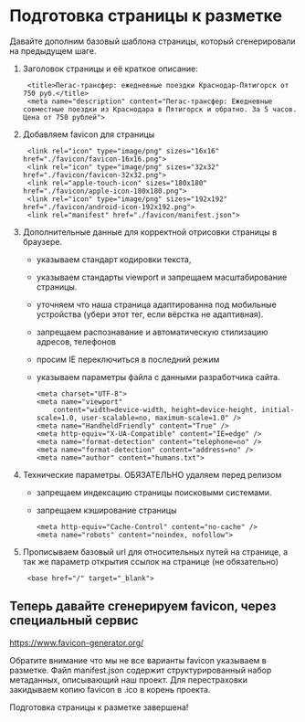 # Подготовка страницы к разметке

Давайте дополним базовый шаблона страницы, который сгенерировали на предыдущем шаге.

1. Заголовок страницы и её краткое описание:

        <title>Пегас-трансфер: ежедневные поездки Краснодар-Пятигорск от 750 руб.</title>
        <meta name="description" content="Пегас-трансфер: Ежедневные совместные поездки из Краснодара в Пятигорск и обратно. За 5 часов. Цена от 750 рублей">

2. Добавляем favicon для страницы

        <link rel="icon" type="image/png" sizes="16x16" href="./favicon/favicon-16x16.png">
        <link rel="icon" type="image/png" sizes="32x32" href="./favicon/favicon-32x32.png">
        <link rel="apple-touch-icon" sizes="180x180" href="./favicon/apple-icon-180x180.png">
        <link rel="icon" type="image/png" sizes="192x192" href="./favicon/android-icon-192x192.png">
        <link rel="manifest" href="./favicon/manifest.json">

3. Дополнительные данные для корректной отрисовки страницы в браузере.

    - указываем стандарт кодировки текста,
    - указываем стандарты viewport и запрещаем масштабирование страницы.
    - уточняем что наша страница адаптированна под мобильные устройства (убери этот тег, если вёрстка не адаптивная).
    - запрещаем распознавание и автоматическую стилизацию адресов, телефонов
    - просим IE переключиться в последний режим
    - указываем параметры файла с данными разработчика сайта.

          <meta charset="UTF-8">
          <meta name="viewport"
              content="width=device-width, height=device-height, initial-scale=1.0, user-scalable=no, maximum-scale=1.0" />
          <meta name="HandheldFriendly" content="True" />
          <meta http-equiv="X-UA-Compatible" content="IE=edge" />
          <meta name="format-detection" content="telephone=no" />
          <meta name="format-detection" content="address=no" />
          <meta name="author" content="humans.txt">

4. Технические параметры. ОБЯЗАТЕЛЬНО удаляем перед релизом

    - запрещаем индексацию страницы поисковыми системами.
    - запрещаем кэширование страницы

          <meta http-equiv="Cache-Control" content="no-cache" />
          <meta name="robots" content="noindex, nofollow">

5. Прописываем базовый url для относительных путей на странице, а так же параметр открытия ссылок на странице (не обязательно)

        <base href="/" target="_blank">

## Теперь давайте сгенерируем favicon, через специальный сервис

https://www.favicon-generator.org/

Обратите внимание что мы не все варианты favicon указываем в разметке.
Файл manifest.json содержит структурированный набор метаданных, описывающий наш проект.
Для перестраховки закидываем копию favicon в .ico в корень проекта.

Подготовка страницы к разметке завершена!
